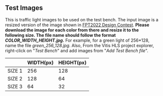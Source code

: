 ## Test Images
This is traffic light images to be used on the test bench. The input image is a resized version of the image shown in [FPT2022 Design Contest](https://wp.rs.cs.okayama-u.ac.jp/design-contest-fpt2022/contents-and-conditions/#traffic_light). **Please download the image for each color from there and resize it to the following size. The file name should follow the format *COLOR_WIDTH_HEIGHT.jpg*.** For example, for a green light of 256\*128, name the file *green_256_128.jpg*. Also, From the Vitis HLS project explorer, right-click on "*Test Bench*" and add images from "*Add Test Bench file*".

|        | WIDTH(px) | HEIGHT(px) |
|--------|-----------|------------|
| SIZE 1 |    256    |     128    |
| SIZE 2 |    128    |      64    |
| SIZE 3 |     64    |      32    |
